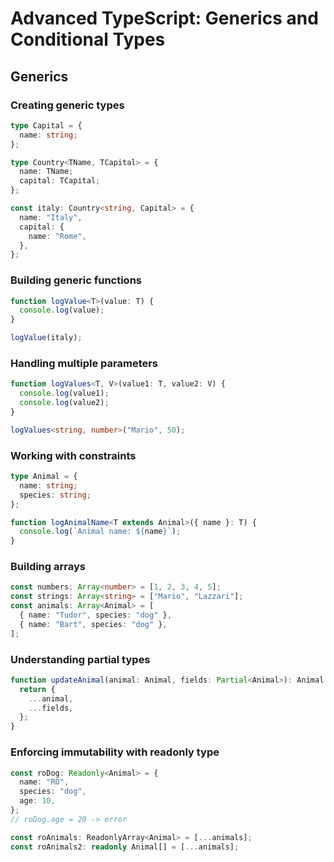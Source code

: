 # Advanced TypeScript: Generics and Conditional Types

## Generics

### Creating generic types

```ts
type Capital = {
  name: string;
};

type Country<TName, TCapital> = {
  name: TName;
  capital: TCapital;
};

const italy: Country<string, Capital> = {
  name: "Italy",
  capital: {
    name: "Rome",
  },
};
```

### Building generic functions

```ts
function logValue<T>(value: T) {
  console.log(value);
}

logValue(italy);
```

### Handling multiple parameters

```ts
function logValues<T, V>(value1: T, value2: V) {
  console.log(value1);
  console.log(value2);
}

logValues<string, number>("Mario", 50);
```

### Working with constraints

```ts
type Animal = {
  name: string;
  species: string;
};

function logAnimalName<T extends Animal>({ name }: T) {
  console.log(`Animal name: ${name}`);
}
```

### Building arrays

```ts
const numbers: Array<number> = [1, 2, 3, 4, 5];
const strings: Array<string> = ["Mario", "Lazzari"];
const animals: Array<Animal> = [
  { name: "Tudor", species: "dog" },
  { name: "Bart", species: "dog" },
];
```

### Understanding partial types

```ts
function updateAnimal(animal: Animal, fields: Partial<Animal>): Animal {
  return {
    ...animal,
    ...fields,
  };
}
```

### Enforcing immutability with readonly type

```ts
const roDog: Readonly<Animal> = {
  name: "RO",
  species: "dog",
  age: 10,
};
// roDog.age = 20 -> error

const roAnimals: ReadonlyArray<Animal> = [...animals];
const roAnimals2: readonly Animal[] = [...animals];
```

